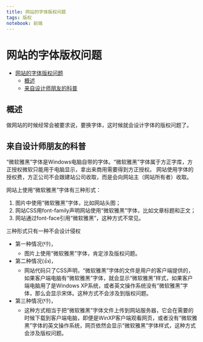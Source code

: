 ```yaml
---
title: 网站的字体版权问题
tags: 版权
notebook: 前端
---
```

# 网站的字体版权问题
<!-- TOC -->

- [网站的字体版权问题](#网站的字体版权问题)
  - [概述](#概述)
  - [来自设计师朋友的科普](#来自设计师朋友的科普)

<!-- /TOC -->

## 概述
做网站的时候经常会被要求说，要换字体，这时候就会设计字体的版权问题了。

## 来自设计师朋友的科普
“微软雅黑”字体是Windows电脑自带的字体。“微软雅黑”字体属于方正字库，方正授权微软只能用于电脑显示，拿出来商用需要得到方正授权。
网站使用字体的授权费，方正公司不会跟建站公司收取，而是会向网站主（网站所有者）收取。

网站上使用“微软雅黑”字体有三种形式：
1. 图片中使用“微软雅黑”字体，比如网站头图；
2. 网站CSS用font-family声明网站使用“微软雅黑”字体，比如文章标题和正文；
3. 网站通过font-face引用“微软雅黑”，这种方式不常见。 

三种形式只有一种不会设计侵权
- 第一种情况(:-1:)，
  - 图片上使用“微软雅黑”字体，肯定涉及版权问题。
- 第二种情况(:+1:)，
  - 网站代码只了CSS声明，“微软雅黑”字体的文件是用户的客户端提供的，如果客户端电脑有“微软雅黑”字体，就会显示“微软雅黑”样式，如果客户端电脑用了是Windows XP系统，或者英文操作系统没有“微软雅黑”字体，那么会显示宋体。这种方式不会涉及到版权问题。
- 第三种情况(:-1:)，
  - 这种方式相当于把“微软雅黑”字体文件上传到网站服务器，它会在需要的时候下载到客户端电脑，即便是WinXP客户端观看网页，或者没有“微软雅黑”字体的英文操作系统，网页依然会显示“微软雅黑”字体样式，这种方式会涉及版权问题。